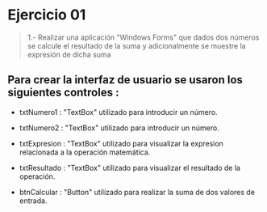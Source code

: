 # Ejercicio 01

> 1.- Realizar una aplicación "Windows Forms" que dados dos números se calcule el resultado de la suma y adicionalmente se muestre la expresión de dicha suma

>>>>>>>>>>>>>>>>>>>>>>>>>>>>>

## Para crear la interfaz de usuario se usaron los siguientes controles :

* txtNumero1 : "TextBox" utilizado para introducir un número.

* txtNumero2 : "TextBox" utilizado para introducir un número.

* txtExpresion : "TextBox" utilizado para visualizar la expresion relacionada a la operación matemática.

* txtResultado : "TextBox" utilizado para visualizar el resultado de la operación.

* btnCalcular : "Button" utilizado para realizar la suma de dos valores de entrada.